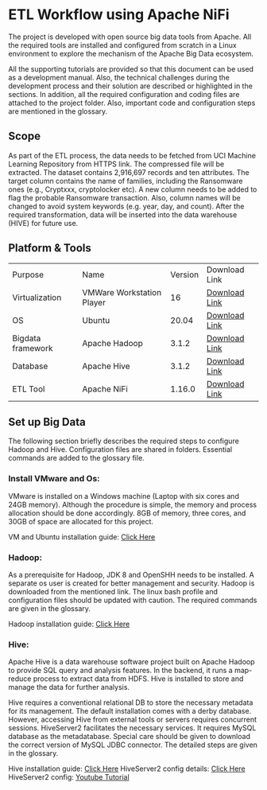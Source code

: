 # ETL Workflow using Apache NiFi
The project is developed with open source big data tools from Apache. All the required tools are installed and configured from scratch in a Linux environment to explore the mechanism of the Apache Big Data ecosystem.

All the supporting tutorials are provided so that this document can be used as a development manual. Also, the technical challenges during the development process and their solution are described or highlighted in the sections. In addition, all the required configuration and coding files are attached to the project folder. Also, important code and configuration steps are mentioned in the glossary.  

## Scope
As part of the ETL process, the data needs to be fetched from UCI Machine Learning Repository from HTTPS link. The compressed file will be extracted. The dataset contains 2,916,697 records and ten attributes. The target column contains the name of families, including the Ransomware ones (e.g., Cryptxxx, cryptolocker etc). A new column needs to be added to flag the probable Ransomware transaction. Also, column names will be changed to avoid system keywords (e.g. year, day, and count). After the required transformation, data will be inserted into the data warehouse (HIVE) for future use.

## Platform & Tools
<table>
    <tr>
        <td>Purpose</td>
        <td>Name</td>
        <td>Version</td>
        <td>Download Link</td>
    </tr>
    <tr>
        <td>Virtualization</td>
        <td>VMWare Workstation Player</td>
        <td>16</td>
        <td><a href="https://www.vmware.com/ca/products/workstation-player/workstation-player-evaluation.html" target="_blank">Download Link</a></td>
    </tr>
    <tr>
        <td>OS </td>
        <td>Ubuntu </td>
        <td>20.04</td>
        <td><a href="https://ubuntu.com/download/desktop">Download Link</a></td>
    </tr>
    <tr>
        <td>Bigdata framework </td>
        <td>Apache Hadoop</td>
        <td>3.1.2</td>
        <td><a href="https://archive.apache.org/dist/hadoop/common/">Download Link</a></td>
    </tr>
    <tr>
        <td>Database </td>
        <td>Apache Hive</td>
        <td>3.1.2</td>
        <td><a href="https://archive.apache.org/dist/hive/">Download Link</a></td>
    </tr>
    <tr>
        <td>ETL Tool</td>
        <td>Apache NiFi</td>
        <td>1.16.0</td>
        <td><a href="https://archive.apache.org/dist/nifi/">Download Link</a></td>
    </tr>
</table>

## Set up Big Data 
The following section briefly describes the required steps to configure Hadoop and Hive. Configuration files are shared in folders. Essential commands are added to the glossary file.

### Install VMware and Os:
VMware is installed on a Windows machine (Laptop with six cores and 24GB memory). Although the procedure is simple, the memory and process allocation should be done accordingly. 8GB of memory, three cores, and 30GB of space are allocated for this project.

VM and Ubuntu installation guide: <a href="https://unixcop.com/how-to-install-ubuntu-21-04-on-vmware-workstation-pro/">Click Here</a>

### Hadoop:
As a prerequisite for Hadoop, JDK 8 and OpenSHH needs to be installed. A separate os user is created for better management and security. Hadoop is downloaded from the mentioned link. The linux bash profile and configuration files should be updated with caution. The required commands are given in the glossary.     

Hadoop installation guide: <a href="https://phoenixnap.com/kb/install-hadoop-ubuntu">Click Here</a>

### Hive:
Apache Hive is a data warehouse software project built on Apache Hadoop to provide SQL query and analysis features. In the backend, it runs a map-reduce process to extract data from HDFS. Hive is installed to store and manage the data for further analysis.  

Hive requires a conventional relational DB to store the necessary metadata for its management. The default installation comes with a derby database. However, accessing Hive from external tools or servers requires concurrent sessions. HiveServer2 facilitates the necessary services. It requires MySQL database as the metadatabase. Special care should be given to download the correct version of MySQL JDBC connector. The detailed steps are given in the glossary. 

Hive installation guide: <a href="https://phoenixnap.com/kb/install-hive-on-ubuntu">Click Here</a>
HiveServer2 config details: <a href="https://cwiki.apache.org/confluence/display/Hive/Setting+Up+HiveServer2#SettingUpHiveServer2-HiveServer2">Click Here</a>
HiveServer2 config: <a href="https://youtu.be/BZAfoQMrkmk">Youtube Tutorial</a> 





  


